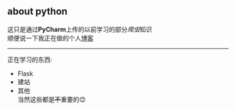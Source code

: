 ## about python

这只是通过**PyCharm**上传的以前学习的部分*爬虫*知识  
顺便说一下我正在做的个人[博客](www.swagglian.xyz "我的个人博客")
***
正在学习的东西:
- Flask
- 建站
- 其他  
当然这些都是~~不~~重要的:blush:
